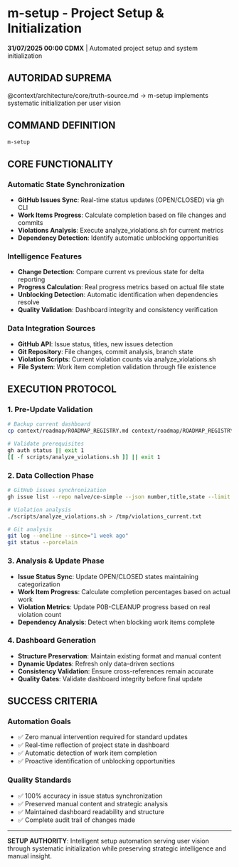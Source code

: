 # m-setup - Project Setup & Initialization

**31/07/2025 00:00 CDMX** | Automated project setup and system initialization

## AUTORIDAD SUPREMA
@context/architecture/core/truth-source.md → m-setup implements systematic initialization per user vision

## COMMAND DEFINITION
```bash
m-setup
```

## CORE FUNCTIONALITY
### Automatic State Synchronization
- **GitHub Issues Sync**: Real-time status updates (OPEN/CLOSED) via gh CLI
- **Work Items Progress**: Calculate completion based on file changes and commits
- **Violations Analysis**: Execute analyze_violations.sh for current metrics
- **Dependency Detection**: Identify automatic unblocking opportunities
### Intelligence Features
- **Change Detection**: Compare current vs previous state for delta reporting
- **Progress Calculation**: Real progress metrics based on actual file state
- **Unblocking Detection**: Automatic identification when dependencies resolve
- **Quality Validation**: Dashboard integrity and consistency verification
### Data Integration Sources
- **GitHub API**: Issue status, titles, new issues detection
- **Git Repository**: File changes, commit analysis, branch state
- **Violation Scripts**: Current violation counts via analyze_violations.sh
- **File System**: Work item completion validation through file existence

## EXECUTION PROTOCOL
### 1. Pre-Update Validation
```bash
# Backup current dashboard
cp context/roadmap/ROADMAP_REGISTRY.md context/roadmap/ROADMAP_REGISTRY.backup.$(date +%Y%m%d_%H%M%S).md

# Validate prerequisites
gh auth status || exit 1
[[ -f scripts/analyze_violations.sh ]] || exit 1
```
### 2. Data Collection Phase
```bash
# GitHub issues synchronization
gh issue list --repo nalve/ce-simple --json number,title,state --limit 100

# Violation analysis
./scripts/analyze_violations.sh > /tmp/violations_current.txt

# Git analysis
git log --oneline --since="1 week ago"
git status --porcelain
```
### 3. Analysis & Update Phase
- **Issue Status Sync**: Update OPEN/CLOSED states maintaining categorization
- **Work Item Progress**: Calculate completion percentages based on actual work
- **Violation Metrics**: Update P0B-CLEANUP progress based on real violation count
- **Dependency Analysis**: Detect when blocking work items complete
### 4. Dashboard Generation
- **Structure Preservation**: Maintain existing format and manual content
- **Dynamic Updates**: Refresh only data-driven sections
- **Consistency Validation**: Ensure cross-references remain accurate
- **Quality Gates**: Validate dashboard integrity before final update

## SUCCESS CRITERIA
### Automation Goals
- ✅ Zero manual intervention required for standard updates
- ✅ Real-time reflection of project state in dashboard
- ✅ Automatic detection of work item completion
- ✅ Proactive identification of unblocking opportunities
### Quality Standards
- ✅ 100% accuracy in issue status synchronization
- ✅ Preserved manual content and strategic analysis
- ✅ Maintained dashboard readability and structure
- ✅ Complete audit trail of changes made

---

**SETUP AUTHORITY**: Intelligent setup automation serving user vision through systematic initialization while preserving strategic intelligence and manual insight.